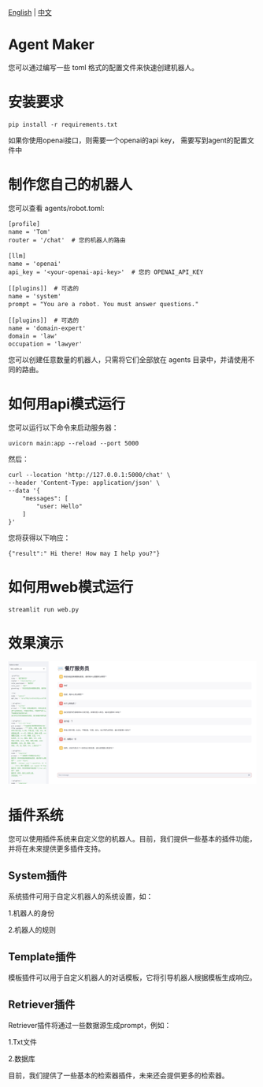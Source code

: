 [English](README_en.md) | [中文](README.md)

# Agent Maker
您可以通过编写一些 toml 格式的配置文件来快速创建机器人。

# 安装要求
```
pip install -r requirements.txt
```

如果你使用openai接口，则需要一个openai的api key， 需要写到agent的配置文件中

# 制作您自己的机器人

您可以查看 agents/robot.toml:

```
[profile]
name = 'Tom'
router = '/chat'  # 您的机器人的路由

[llm]
name = 'openai'
api_key = '<your-openai-api-key>'  # 您的 OPENAI_API_KEY

[[plugins]]  # 可选的
name = 'system'
prompt = "You are a robot. You must answer questions."

[[plugins]]  # 可选的
name = 'domain-expert'
domain = 'law'
occupation = 'lawyer'

```

您可以创建任意数量的机器人，只需将它们全部放在 agents 目录中，并请使用不同的路由。

# 如何用api模式运行

您可以运行以下命令来启动服务器：
```
uvicorn main:app --reload --port 5000
```

然后：

```
curl --location 'http://127.0.0.1:5000/chat' \
--header 'Content-Type: application/json' \
--data '{
    "messages": [
        "user: Hello"
    ]
}'
```

您将获得以下响应：
```
{"result":" Hi there! How may I help you?"}
```

# 如何用web模式运行

```
streamlit run web.py
```



# 效果演示


![demo](./docs/imgs/waiter_demo_cn.jpg)


# 插件系统

您可以使用插件系统来自定义您的机器人。目前，我们提供一些基本的插件功能，并将在未来提供更多插件支持。



## System插件


系统插件可用于自定义机器人的系统设置，如：

1.机器人的身份

2.机器人的规则




## Template插件



模板插件可以用于自定义机器人的对话模板，它将引导机器人根据模板生成响应。



## Retriever插件



Retriever插件将通过一些数据源生成prompt，例如：

1.Txt文件

2.数据库



目前，我们提供了一些基本的检索器插件，未来还会提供更多的检索器。

